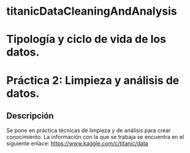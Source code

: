 # titanicDataCleaningAndAnalysis

# Tipología y ciclo de vida de los datos.

# Práctica 2: Limpieza y análisis de datos.

## Descripción
  Se pone en práctica técnicas de limpieza y de análisis para crear conocimiento. La información con la que se trabaja se encuentra en el siguiente enlace: https://www.kaggle.com/c/titanic/data

